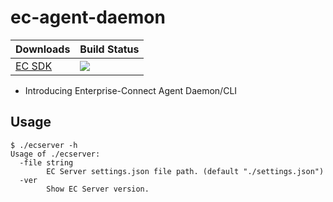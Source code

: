 # ec-agent-daemon
Downloads | Build Status
--- | ---
[EC SDK](https://github.com/Enterprise-connect/ec-sdk) | <a href='https://predix1.jenkins.build.ge.com/job/Enterprise-Connect/EC Server Daemon CLI'><img src='https://predix1.jenkins.build.ge.com/buildStatus/icon?job=Enterprise-Connect/EC Server Daemon CLI'></a>

 - Introducing Enterprise-Connect Agent Daemon/CLI

## Usage

```shellscript
$ ./ecserver -h
Usage of ./ecserver:
  -file string
    	EC Server settings.json file path. (default "./settings.json")
  -ver
    	Show EC Server version.
``` 
 
